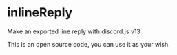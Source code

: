 # inlineReply
Make an exported line reply with discord.js v13

This is an open source code, you can use it as your wish.
